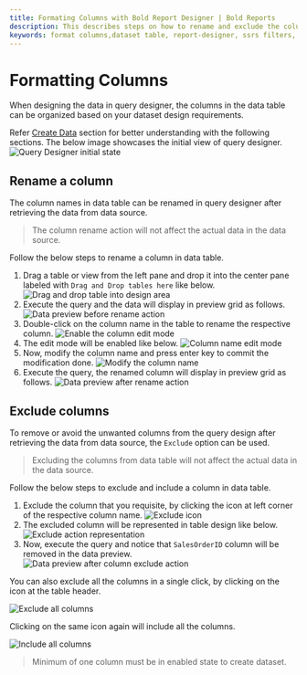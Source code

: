 ```yaml
---
title: Formating Columns with Bold Report Designer | Bold Reports
description: This describes steps on how to rename and exclude the columns of dataset table in query designer with Bold Report Designer
keywords: format columns,dataset table, report-designer, ssrs filters, ssrs, reporting
---
```


# Formatting Columns

When designing the data in query designer, the columns in the data table can be organized based on your dataset design requirements.

Refer [Create Data](/designer-guide/report-designer/manage-data/dataset/create-an-embedded-dataset/) section for better understanding with the following sections. The below image showcases the initial view of query designer.
![Query Designer initial state](/static/assets/on-premise/images/report-designer/transforming-data/formatting-columns/query-designer-initial-view.png)

## Rename a column

The column names in data table can be renamed in query designer after retrieving the data from data source.

> The column rename action will not affect the actual data in the data source.

Follow the below steps to rename a column in data table.

1. Drag a table or view from the left pane and drop it into the center pane labeled with `Drag and Drop tables here` like below.
![Drag and drop table into design area](/static/assets/on-premise/images/report-designer/transforming-data/formatting-columns/drag-and-drop-a-table.png)
2. Execute the query and the data will display in preview grid as follows.
![Data preview before rename action](/static/assets/on-premise/images/report-designer/transforming-data/formatting-columns/preview-grid-data-before-rename-action.png)
3. Double-click on the column name in the table to rename the respective column.
![Enable the column edit mode](/static/assets/on-premise/images/report-designer/transforming-data/formatting-columns/double-click-on-column-name.png)
4. The edit mode will be enabled like below.
![Column name edit mode](/static/assets/on-premise/images/report-designer/transforming-data/formatting-columns/column-name-edit-mode.png)
5. Now, modify the column name and press enter key to commit the modification done.
![Modify the column name](/static/assets/on-premise/images/report-designer/transforming-data/formatting-columns/after-renaming-action.png)
6. Execute the query, the renamed column will display in preview grid as follows.
![Data preview after rename action](/static/assets/on-premise/images/report-designer/transforming-data/formatting-columns/preview-grid-data-after-rename-action.png)

## Exclude columns

To remove or avoid the unwanted columns from the query design after retrieving the data from data source, the `Exclude` option can be used.

> Excluding the columns from data table will not affect the actual data in the data source.

Follow the below steps to exclude and include a column in data table.

1. Exclude the column that you requisite, by clicking the icon at left corner of the respective column name.
![Exclude icon](/static/assets/on-premise/images/report-designer/transforming-data/formatting-columns/exclude-icon.png)
2. The excluded column will be represented in table design like below.
![Exclude action representation](/static/assets/on-premise/images/report-designer/transforming-data/formatting-columns/exclude-action-denotion.png)
3. Now, execute the query and notice that `SalesOrderID` column will be removed in the data preview.
![Data preview after column exclude action](/static/assets/on-premise/images/report-designer/transforming-data/formatting-columns/preview-data-after-exclude-action.png)

You can also exclude all the columns in a single click, by clicking  on the icon at the table header.

![Exclude all columns](/static/assets/on-premise/images/report-designer/transforming-data/formatting-columns/exclude-all-columns.png)

Clicking on the same icon again will include all the columns.

![Include all columns](/static/assets/on-premise/images/report-designer/transforming-data/formatting-columns/select-all-columns.png)

> Minimum of one column must be in enabled state to create dataset.